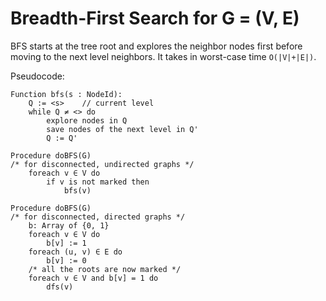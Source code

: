 # Breadth-First Search for G = (V, E)

BFS starts at the tree root and explores the neighbor nodes first before moving to the next level neighbors. It takes in worst-case time `O(|V|+|E|)`.

Pseudocode:

```
Function bfs(s : NodeId):
    Q := <s>    // current level
    while Q ≠ <> do
        explore nodes in Q
        save nodes of the next level in Q'
        Q := Q'
```

```
Procedure doBFS(G)  
/* for disconnected, undirected graphs */
    foreach v ∈ V do
        if v is not marked then
            bfs(v)

Procedure doBFS(G)
/* for disconnected, directed graphs */
    b: Array of {0, 1}
    foreach v ∈ V do
        b[v] := 1
    foreach (u, v) ∈ E do
        b[v] := 0
    /* all the roots are now marked */
    foreach v ∈ V and b[v] = 1 do
        dfs(v)
```
